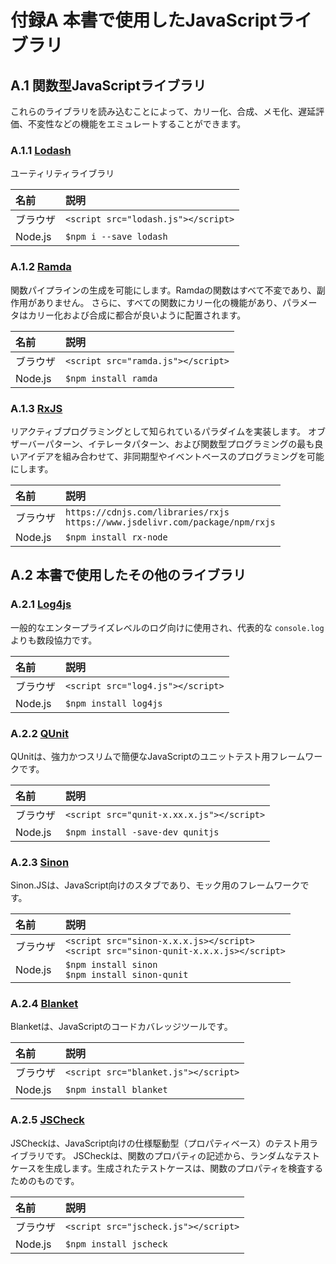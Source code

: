 # 付録A 本書で使用したJavaScriptライブラリ
## A.1 関数型JavaScriptライブラリ
これらのライブラリを読み込むことによって、カリー化、合成、メモ化、遅延評価、不変性などの機能をエミュレートすることができます。

### A.1.1 [Lodash](https://lodash.com/)
ユーティリティライブラリ

|名前|説明|
|:-|:-|
|ブラウザ|`<script src="lodash.js"></script>`|
|Node.js|`$npm i --save lodash`|

### A.1.2 [Ramda](http://ramdajs.com)
関数パイプラインの生成を可能にします。Ramdaの関数はすべて不変であり、副作用がありません。
さらに、すべての関数にカリー化の機能があり、パラメータはカリー化および合成に都合が良いように配置されます。

|名前|説明|
|:-|:-|
|ブラウザ|`<script src="ramda.js"></script>`|
|Node.js|`$npm install ramda`|

### A.1.3 [RxJS](https://github.com/Reactive-Extensions/RxJS)
リアクティブプログラミングとして知られているパラダイムを実装します。
オブザーバーパターン、イテレータパターン、および関数型プログラミングの最も良いアイデアを組み合わせて、非同期型やイベントベースのプログラミングを可能にします。

|名前|説明|
|:-|:-|
|ブラウザ|`https://cdnjs.com/libraries/rxjs`<br>`https://www.jsdelivr.com/package/npm/rxjs`|
|Node.js|`$npm install rx-node`|

## A.2 本書で使用したその他のライブラリ
### A.2.1 [Log4js](http://stritti.github.io/log4js/)
一般的なエンタープライズレベルのログ向けに使用され、代表的な `console.log` よりも数段協力です。

|名前|説明|
|:-|:-|
|ブラウザ|`<script src="log4.js"></script>`|
|Node.js|`$npm install log4js`|

### A.2.2 [QUnit](https://qunitjs.com/)
QUnitは、強力かつスリムで簡便なJavaScriptのユニットテスト用フレームワークです。

|名前|説明|
|:-|:-|
|ブラウザ|`<script src="qunit-x.xx.x.js"></script>`|
|Node.js|`$npm install -save-dev qunitjs`|

### A.2.3 [Sinon](http://sinonjs.org/)
Sinon.JSは、JavaScript向けのスタブであり、モック用のフレームワークです。

|名前|説明|
|:-|:-|
|ブラウザ|`<script src="sinon-x.x.x.js></script>`<br>`<script src="sinon-qunit-x.x.x.js></script>`|
|Node.js|`$npm install sinon`<br>`$npm install sinon-qunit`|

### A.2.4 [Blanket](http://blanketjs.org/)
Blanketは、JavaScriptのコードカバレッジツールです。

|名前|説明|
|:-|:-|
|ブラウザ|`<script src="blanket.js"></script>`|
|Node.js|`$npm install blanket`|

### A.2.5 [JSCheck](http://www.jscheck.org/)
JSCheckは、JavaScript向けの仕様駆動型（プロパティベース）のテスト用ライブラリです。
JSCheckは、関数のプロパティの記述から、ランダムなテストケースを生成します。生成されたテストケースは、関数のプロパティを検査するためのものです。

|名前|説明|
|:-|:-|
|ブラウザ|`<script src="jscheck.js"></script>`|
|Node.js|`$npm install jscheck`|
